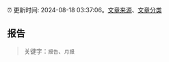 :alarm_clock: 更新时间: 2024-08-18 03:37:06。[文章来源](/README.md)、[文章分类](/TAGS.md)

## 报告


> 关键字：`报告`、`月报`




